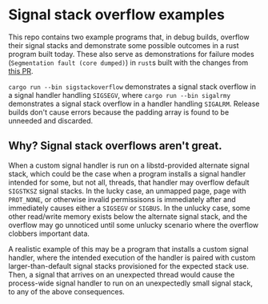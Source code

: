 # Signal stack overflow examples
This repo contains two example programs that, in debug builds, overflow their signal stacks and demonstrate some possible outcomes in a rust program built today. These also serve as demonstrations for failure modes (`Segmentation fault (core dumped)`) in `rust`s built with the changes from [this PR](https://github.com/rust-lang/rust/pull/69969).

`cargo run --bin sigstackoverflow` demonstrates a signal stack overflow in a signal handler handling `SIGSEGV`, where `cargo run --bin sigalrmy` demonstrates a signal stack overflow in a handler handling `SIGALRM`. Release builds don't cause errors because the padding array is found to be unneeded and discarded.

## Why? Signal stack overflows aren't great.
When a custom signal handler is run on a libstd-provided alternate signal stack, which could be the case when a program installs a signal handler intended for some, but not all, threads, that handler may overflow default `SIGSTKSZ` signal stacks. In the lucky case, an unmapped page, page with `PROT_NONE`, or otherwise invalid permissisons is immediately after and immediately causes either a `SIGSEGV` or `SIGBUS`. In the unlucky case, some other read/write memory exists below the alternate signal stack, and the overflow may go unnoticed until some unlucky scenario where the overflow clobbers important data.

A realistic example of this may be a program that installs a custom signal handler, where the intended execution of the handler is paired with custom larger-than-default signal stacks provisioned for the expected stack use. Then, a signal that arrives on an unexpected thread would cause the process-wide signal handler to run on an unexpectedly small signal stack, to any of the above consequences.
